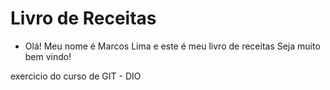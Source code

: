 # Livro de Receitas
 - Olá! Meu nome é Marcos Lima e este é meu livro de receitas Seja muito bem vindo!

exercicio do curso de GIT - DIO 
